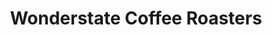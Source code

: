 ---
title: "Wonderstate Coffee Roasters"
url: /viroqua/wonderstate-coffee-roasters/
shop: Kaffee
---